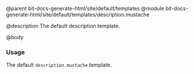 @parent bit-docs-generate-html/site/default/templates
@module bit-docs-generate-html/site/default/templates/description.mustache

@description The default description template.

@body

### Usage

The default `description.mustache` template.
